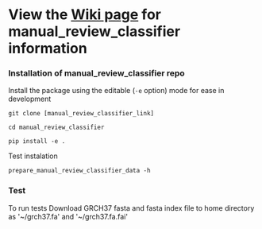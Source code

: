 # View the [Wiki page](https://github.com/griffithlab/manual_review_classifier/wiki) for manual_review_classifier information

### Installation of manual_review_classifier repo

Install the package using the editable (`-e` option) mode for ease in development

`git clone [manual_review_classifier_link]`

`cd manual_review_classifier`

`pip install -e .`

Test instalation 

`prepare_manual_review_classifier_data -h`

### Test

To run tests Download GRCH37 fasta and fasta index file to home directory as 
'\~/grch37.fa' and '\~/grch37.fa.fai'
